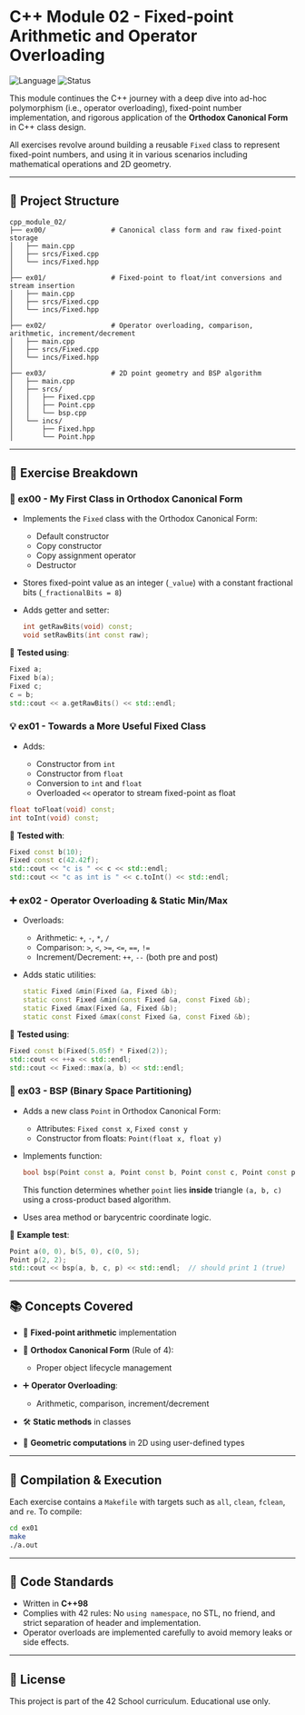 # C++ Module 02 - Fixed-point Arithmetic and Operator Overloading

![Language](https://img.shields.io/badge/language-C++98-blue)
![Status](https://img.shields.io/badge/progress-Completed-brightgreen)

This module continues the C++ journey with a deep dive into ad-hoc polymorphism (i.e., operator overloading), fixed-point number implementation, and rigorous application of the **Orthodox Canonical Form** in C++ class design.

All exercises revolve around building a reusable `Fixed` class to represent fixed-point numbers, and using it in various scenarios including mathematical operations and 2D geometry.

---

## 📂 Project Structure

```
cpp_module_02/
├── ex00/                # Canonical class form and raw fixed-point storage
│   ├── main.cpp
│   ├── srcs/Fixed.cpp
│   └── incs/Fixed.hpp
│
├── ex01/                # Fixed-point to float/int conversions and stream insertion
│   ├── main.cpp
│   ├── srcs/Fixed.cpp
│   └── incs/Fixed.hpp
│
├── ex02/                # Operator overloading, comparison, arithmetic, increment/decrement
│   ├── main.cpp
│   ├── srcs/Fixed.cpp
│   └── incs/Fixed.hpp
│
├── ex03/                # 2D point geometry and BSP algorithm
│   ├── main.cpp
│   ├── srcs/
│   │   ├── Fixed.cpp
│   │   ├── Point.cpp
│   │   └── bsp.cpp
│   └── incs/
│       ├── Fixed.hpp
│       └── Point.hpp
```

---

## 📘 Exercise Breakdown

### 🧱 ex00 - My First Class in Orthodox Canonical Form

* Implements the `Fixed` class with the Orthodox Canonical Form:

  * Default constructor
  * Copy constructor
  * Copy assignment operator
  * Destructor
* Stores fixed-point value as an integer (`_value`) with a constant fractional bits (`_fractionalBits = 8`)
* Adds getter and setter:

  ```cpp
  int getRawBits(void) const;
  void setRawBits(int const raw);
  ```

🧪 **Tested using**:

```cpp
Fixed a;
Fixed b(a);
Fixed c;
c = b;
std::cout << a.getRawBits() << std::endl;
```

### 💡 ex01 - Towards a More Useful Fixed Class

* Adds:

  * Constructor from `int`
  * Constructor from `float`
  * Conversion to `int` and `float`
  * Overloaded `<<` operator to stream fixed-point as float

```cpp
float toFloat(void) const;
int toInt(void) const;
```

🧪 **Tested with**:

```cpp
Fixed const b(10);
Fixed const c(42.42f);
std::cout << "c is " << c << std::endl;
std::cout << "c as int is " << c.toInt() << std::endl;
```

### ➕ ex02 - Operator Overloading & Static Min/Max

* Overloads:

  * Arithmetic: `+`, `-`, `*`, `/`
  * Comparison: `>`, `<`, `>=`, `<=`, `==`, `!=`
  * Increment/Decrement: `++`, `--` (both pre and post)

* Adds static utilities:

  ```cpp
  static Fixed &min(Fixed &a, Fixed &b);
  static const Fixed &min(const Fixed &a, const Fixed &b);
  static Fixed &max(Fixed &a, Fixed &b);
  static const Fixed &max(const Fixed &a, const Fixed &b);
  ```

🧪 **Tested using**:

```cpp
Fixed const b(Fixed(5.05f) * Fixed(2));
std::cout << ++a << std::endl;
std::cout << Fixed::max(a, b) << std::endl;
```

### 📐 ex03 - BSP (Binary Space Partitioning)

* Adds a new class `Point` in Orthodox Canonical Form:

  * Attributes: `Fixed const x`, `Fixed const y`
  * Constructor from floats: `Point(float x, float y)`

* Implements function:

  ```cpp
  bool bsp(Point const a, Point const b, Point const c, Point const point);
  ```

  This function determines whether `point` lies **inside** triangle `(a, b, c)` using a cross-product based algorithm.

* Uses area method or barycentric coordinate logic.

🧪 **Example test**:

```cpp
Point a(0, 0), b(5, 0), c(0, 5);
Point p(2, 2);
std::cout << bsp(a, b, c, p) << std::endl;  // should print 1 (true)
```

---

## 📚 Concepts Covered

* 📌 **Fixed-point arithmetic** implementation
* 📘 **Orthodox Canonical Form** (Rule of 4):

  * Proper object lifecycle management
* ➕ **Operator Overloading**:

  * Arithmetic, comparison, increment/decrement
* 🛠️ **Static methods** in classes
* 🧮 **Geometric computations** in 2D using user-defined types

---

## 🧪 Compilation & Execution

Each exercise contains a `Makefile` with targets such as `all`, `clean`, `fclean`, and `re`. To compile:

```bash
cd ex01
make
./a.out
```

---

## 🧼 Code Standards

* Written in **C++98**
* Complies with 42 rules: No `using namespace`, no STL, no friend, and strict separation of header and implementation.
* Operator overloads are implemented carefully to avoid memory leaks or side effects.

---

## 📜 License

This project is part of the 42 School curriculum. Educational use only.
